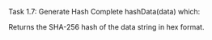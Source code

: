 Task 1.7: Generate Hash
Complete hashData(data) which:

Returns the SHA-256 hash of the data string in hex format.
